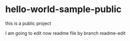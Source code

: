 # hello-world-sample-public
this is a public project

I am going to edit now readme file by branch readme-edit
